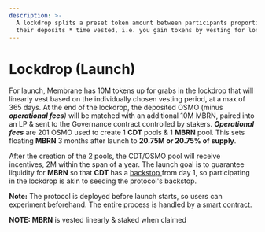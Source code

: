```yaml
---
description: >-
  A lockdrop splits a preset token amount between participants proportional to
  their deposits * time vested, i.e. you gain tokens by vesting for longer.
---
```


# Lockdrop (Launch)

For launch, Membrane has 10M tokens up for grabs in the lockdrop that will linearly vest based on the individually chosen vesting period, at a max of 365 days. At the end of the lockdrop, the deposited OSMO (minus _**operational fees**)_ will be matched with an additional 10M MBRN, paired into an LP & sent to the Governance contract controlled by stakers. _**Operational fees**_ are 201 OSMO used to create 1 **CDT** pools & 1 **MBRN** pool. This sets floating **MBRN** 3 months after launch to **20.75M or 20.75% of supply**.

After the creation of the 2 pools, the CDT/OSMO pool will receive incentives, 2M within the span of a year. The launch goal is to guarantee liquidity for **MBRN** so that **CDT** has a [backstop ](risk-management.md#mbrn-auction)from day 1, so participating in the lockdrop is akin to seeding the protocol's backstop.

**Note:** The protocol is deployed before launch starts, so users can experiment beforehand. The entire process is handled by a [smart contract](https://github.com/MembraneFinance/membrane-core/tree/main/contracts/launch).

**NOTE: MBRN** is vested linearly & staked when claimed

